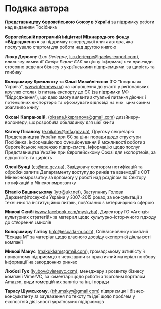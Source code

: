 # Подяка автора

**Представництву Європейського Союзу в Україні**  за підтримку роботи над виданням Посібника

**Європейській програмній ініціативі Міжнародного фонду «Відродження»** за підтримку попередньої книги автора, яка послугувало стартом для роботи над другою книгою

**Люку Дерьєпу** (*Luc Derieppe*, luc.derieppe@gaelys-export.com), власнику компанії *Gaelys Export SAS* за цінну інформацію та приклади стосовно ведення бізнесу з українськими підприємцями, за щирість та глибину

**Володимиру Єрмоленку** та **Ользі Михайліченко** (ГО "Інтерньюз Україна", <a href="https://www.internews.ua">www.internews.ua</a>) за запрошення до участі у регіональних круглих столах із питань експорту до ЄС (за підтримки МФ "Відродження"), що дало змогу виявити актуальні питання діючих і потенційних експортерів та сформувати відповіді на них і цим самим збагатило книгу

**Оксані Капрановій**, (oksana.kkapranova@gmail.com) дизайнеру-волонтеру, що розробила обкладинку для цієї книги

**Євгену Пікалову** (e.pikalov@mfa.gov.ua), Другому секретарю Представництва України при ЄС за цінні поради щодо структури Посібника, інформацію про функціонування й можливості роботи з Європейською мережею підприємств, інформацію щодо послуг Представництва України при Європейському Союзі для експортерів, за відкритість та щирість

**Олені Бучці** (ep@me.gov.ua), Завідувачу сектором нотифікацій та обробки запитів Департаменту доступу до ринків та взаємодії з СОТ Мінекономрозвитку за допомогу у роботі над розділом по Сектору нотифікацій в Мінекономрозвитку

**Віталію Башинському** (iytr@ukr.net), Заступнику Голови Держветфітослужби України у 2007-2015 роках, за консультації з технічних та інституційних питань, пов'язаних з ветеринарною сферою 

**Миколі Скибі** (<a href="https://www.facebook.com/myskyba">www.facebook.com/myskyba</a>), Директору ГО «Агенція культурних стратегій» за матеріал щодо культурно-історичного підходу до створення смислів

**Володимиру Патісу** (info@escada-m.com), Співзасновнику компанії "Ескада М" за матеріал щодо власного досвіду експортної діяльності компанії

**Миколі Макусі** (makukham@gmail.com), громадському активісту й приватному підприємцю з черкащини за практичний матеріал по збору інформації на закордонних ринках

**Любові Гук** (lyubov@vimesvc.com), менеджеру з розвитку бізнесу компанії VimesVC, за коментарі щодо роботи з торговим порталом Amazon, види комерційних запитів та інші поради

**Тарасу Шумському**, (tshumskyy@gmail.com) підприємцю і бізнес-консультанту за зауваження по тексту та ідеї щодо проблем у експортній діяльності українських підприємців